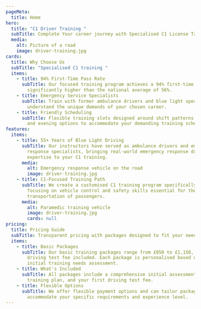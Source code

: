 ```yaml
---
pageMeta:
  title: Home
hero:
  title: "C1 Driver Training "
  subTitle: Complete Your career journey with Specialised C1 License Training
  media:
    alt: Picture of a road
    image: driver-training.jpg
cards:
  title: Why Choose Us
  subTitle: "Specialised C1 training "
  items:
    - title: 94% First-Time Pass Rate
      subTitle: Our focused training program achieves a 94% first-time pass rate,
        significantly higher than the national average of 56%.
    - title: Emergency Service Specialists
      subTitle: Train with former ambulance drivers and blue light specialists who
        understand the unique demands of your chosen career.
    - title: Friendly Scheduling
      subTitle: Flexible training slots designed around shift patterns, with weekend
        and evening options to accommodate your demanding training schedule.
features:
  items:
    - title: 55+ Years of Blue Light Driving
      subTitle: Our instructors have served as ambulance drivers and emergency
        response specialists, bringing real-world emergency response driving
        expertise to your C1 training.
      media:
        alt: Emergency response vehicle on the road
        image: driver-training.jpg
    - title: C1-Focused Training Path
      subTitle: We create a customised C1 training program specifically designed on
        focusing on vehicle control and safety skills essential for the safe
        transportation of passengers.
      media:
        alt: Paramedic training vehicle
        image: driver-training.jpg
        cards: null
pricing:
  title: Pricing Guide
  subTitle: Transparent pricing with packages designed to fit your needs
  items:
    - title: Basic Packages
      subTitle: Our basic training packages range from £850 to £1,150, with your first
        driving test fee included. Each package is personalised based on your
        initial training needs assessment.
    - title: What's Included
      subTitle: All packages include a comprehensive initial assessment, personalised
        training plan, and your first driving test fee.
    - title: Flexible Options
      subTitle: We offer flexible payment options and can tailor packages to
        accommodate your specific requirements and experience level.
---
```


